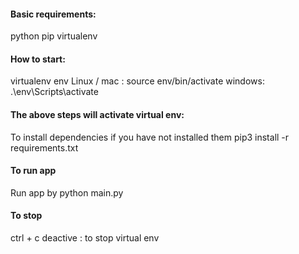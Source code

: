 #### Basic requirements:

python
pip
virtualenv

#### How to start:

virtualenv env
Linux / mac : source env/bin/activate
windows: .\env\Scripts\activate

#### The above steps will activate virtual env:

To install dependencies if you have not installed them
pip3 install -r requirements.txt

#### To run app

Run app by
python main.py

#### To stop

ctrl + c
deactive : to stop virtual env
